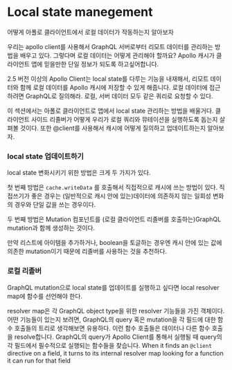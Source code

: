 # Local state manegement

 어떻게 아폴로 클라이언트에서 로컬 데이터가 작동하는지 알아보자



우리는 apollo client를 사용해서 GraphQL 서버로부터 리모트 데이터를 관리하는 방법을 배우고 있다. 그렇다며 로컬 데이터는 어떻게 관리해야 할까요? Apollo 캐시가 클라이언트 앱에 믿을만한 단일 정보가 되도록 하고싶어합니다.



2.5 버전 이상의 Apollo Client는 local state를 다루는 기능을 내재해서, 리모트 데이터와 함께 로컬 데이터를 Apollo 캐시에 저장할 수 있게 해줍니다. 로컬 데이터에 접근하려면 GraphQL로 질의해라. 로컬, 서버 데이터 모두 같은 쿼리로 요청할 수 있다.



이 섹션에서는 아폴로 클라이언트로 앱에서 local state 관리하는 방법을 배울거다. 클라이언트 사이드 리졸버가 어떻게 우리가 로컬 쿼리와 뮤테이션을 실행하도록 돕는지 살펴볼 것이다. 또한 @client를 사용해서 캐시에 어떻게 질의하고 업데이트하는지 알아보자.



### local state 업데이트하기

local state 변화시키기 위한 방법은 크게 두 가지가 있다. 

첫 번째 방법은 `cache.writeData` 를 호출해서 직접적으로 캐시에 쓰는 방법이 있다. 직접쓰기가 좋은 경우는 (일반적으로 캐시 안에 있는)데이터에 의존하지 않는 일회성 변화의 경우와 단일 값을 쓰는 경우이다. 



두 번째 방법은 Mutation 컴포넌트를  (로컬 클라이언트 리졸버를 호출하는)GraphQL mutation과 함께 생성하는 것이다.



만약 리스트에 아이템을 추가하거나, boolean을 토글하는 경우엔 캐시 안에 있는 값에 의존한 mutation이기 때문에 리졸버를 사용하는 것을 추천하다. 



### 로컬 리졸버

GraphQL mutation으로 local state를 업데이트를 실행하고 싶다면  local resolver map에 함수를 선언해야 한다.

resolver map은 각 GraphQL object type을 위한 resolver 기능들을 가진 객체이다. 어떤 기능들이 있는지 보려면, GraphQL의 query 혹은 mutation을 각 필드에 대한 함수 호출들의 트리로 생각해보면 유용하다.  이런 함수 호출들은 데이터나 다른 함수 호출을 resolve합니다. GraphQL의 query가 Apollo Client를 통해서 실행될 때 query의 각 필드에서 필수적으로 실행되는 함수들을 찾습니다. When it finds an `@client` directive on a field, it turns to its internal resolver map looking for a function it can run for that field









